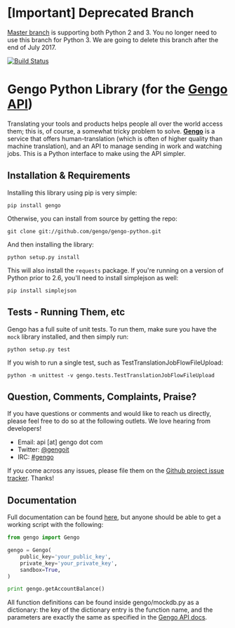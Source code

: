 [Important] Deprecated Branch
======================================================================================================================================================
[Master branch](https://github.com/gengo/gengo-python) is supporting both Python 2 and 3. You no longer need to use this branch for Python 3.
We are going to delete this branch after the end of July 2017.

[![Build Status](https://secure.travis-ci.org/gengo/gengo-python.png)](http://travis-ci.org/gengo/gengo-python)

Gengo Python Library (for the [Gengo API](http://gengo.com/api/))
======================================================================================================================================================
Translating your tools and products helps people all over the world access them; this is, of course, a
somewhat tricky problem to solve. **[Gengo](http://gengo.com/)** is a service that offers human-translation
(which is often of higher quality than machine translation), and an API to manage sending in work and watching
jobs. This is a Python interface to make using the API simpler.

Installation & Requirements
------------------------------------------------------------------------------------------------------------------------------------------------------
Installing this library using pip is very simple:

    pip install gengo

Otherwise, you can install from source by getting the repo:

    git clone git://github.com/gengo/gengo-python.git

And then installing the library:

    python setup.py install

This will also install the `requests` package. If you're running on a version of Python prior to 2.6, you'll need to install simplejson as well:

    pip install simplejson


Tests - Running Them, etc
------------------------------------------------------------------------------------------------------------------------------------------------------
Gengo has a full suite of unit tests. To run them, make sure you have the `mock` library installed, and then simply run:

    python setup.py test

If you wish to run a single test, such as TestTranslationJobFlowFileUpload:

    python -m unittest -v gengo.tests.TestTranslationJobFlowFileUpload


Question, Comments, Complaints, Praise?
------------------------------------------------------------------------------------------------------------------------------------------------------
If you have questions or comments and would like to reach us directly, please feel free to do so at the following outlets. We love hearing from
developers!

* Email: api [at] gengo dot com
* Twitter: [@gengoit](https://twitter.com/gengoit)
* IRC: [#gengo](irc://irc.freenode.net/gengo)

If you come across any issues, please file them on the [Github project issue tracker](https://github.com/gengo/gengo-python/issues). Thanks!


Documentation
------------------------------------------------------------------------------------------------------------------------------------------------------
Full documentation can be found [here](http://developers.gengo.com), but anyone should be able to get a working script with the following:

```python
from gengo import Gengo

gengo = Gengo(
    public_key='your_public_key',
    private_key='your_private_key',
    sandbox=True,
)

print gengo.getAccountBalance()
```

All function definitions can be found inside gengo/mockdb.py as a dictionary: the key of the dictionary entry is the function name, and the parameters
are exactly the same as specified in the [Gengo API docs](http://developers.gengo.com).

